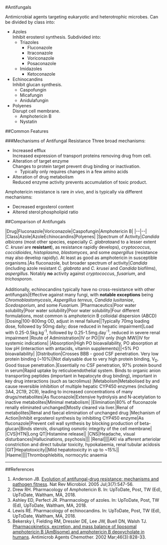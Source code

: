 #Antifungals

Antimicrobial agents targeting eukaryotic and heterotrophic microbes. Can be divided by class into:
* Azoles  
Inhibit erosterol synthesis.
Subdivided into:
	* Triazoles
		* Fluconazole
		* Itraconazole
		* Voriconazole
		* Posaconazole
	* Imidazoles
		* Ketoconazole
* Echinocandins  
Inhibit glucan synthesis.
	* Caspofungin
	* Micafungin
	* Anidulafungin
* Polyenes  
Disrupt cell membrane.
	* Amphotericin B
	* Nystatin

##Common Features

###Mechanisms of Antifungal Resistance
Three broad mechanisms:
* Increased efflux  
Increased expression of transport proteins removing drug from cell.
* Alteration of target enzyme  
Changes to protein target prevent drug binding or inactivation.
	* Typically only requires changes in a few amino acids
* Alteration of drug metabolism  
Reduced enzyme activity prevents accumulation of toxic product.


Amphotericin resistance is rare *in vivo*, and is typically via different mechanisms:
* Decreased ergosterol content
* Altered sterol:phospholipid ratio

##Comparison of Antifungals

|Drug|Fluconazole|Voriconazole|Caspofungin|Amphotericin B|
|--|--|
|Class|Azole|AzoleEchinocandins|Polyenes|
|Spectrum of Activity|*Candida albicans* (most other species, especially *C. glabrata*and to a lesser extent *C. krusei* are **resistant**), as resistance rapidly develops), *cryptococcus*, *coccidioides*, *histoplasma*, *blastomyces*, and some *aspergillus* (resistance may also develop rapidly). At least as good as amphotericin in susceptible organisms.|As fluconazole, but broader spectrum of activity|*Candida* (including azole resistant *C. glabrata* and *C. krusei* and *Candida* biofilms), *aspergillus*. Notably **no** activity against *cryptococcus*, *fusarium*, and *trichosporon*. <br><br> Additionally, echinocandins typically have no cross-resistance with other antifungals|Effective against many fungi, with **notable exceptions** being *Chromoblastomycosis*, *Aspergillus terreus*, *Candida lusitaniae*, *Scedosporium*, and some *Fusarium*.
|Pharmaceutics|Poor water solubility|Poor water solubility|Poor water solubility|Four different formulations, most common is amphotericin B colloidal dispersion (ABCD)
|Dosing|100-800mg OD, adjust in renal failure||Typically 70mg loading dose, followed by 50mg daily; dose reduced in hepatic impairment|Load with 0.25-0.5kg.kg<sup>-1</sup>, followed by 0.25-1.5mg.day<sup>-1</sup>, reduced in severe renal impairment
|Route of Administration|IV or PO||IV only (high MW)|IV for systemic indications|
|Absorption|High PO bioavailability, PO absorption at low pH (interaction with antacids, vitamin supplements)||<5% PO bioavailability|
|Distribution|Crosses BBB - good CSF penetration. Very low protein binding (~10%)|Not dialysable due to very high protein binding, V<sub>D</sub>. Good tissue penetration.|Essentially no CSF penetration, 97% protein bound in serum|Rapid uptake by reticuloendothelial system. Binds to organic anion transporting peptides (important in hepatocyte drug binding), important in key drug interactions (such as tacrolimus)
|Metabolism|Metabolised by and cause reversible inhibition of multiple hepatic CYP450 enzymes (including 3A4, 2C19, 2C9), leading to increased concentrations of many drugs/metabolites|As fluconazole|Extensive hydrolysis and N-acetylation to inactive metabolites|Minimal metabolism|
|Elimination|80% of fluconazole renally eliminated unchanged|Mostly cleared via liver.|Renal of metabolites|Renal and faecal elimination of unchanged drug
|Mechanism of Action|Inhibit ergosterol synthesis by inhibiting CYP450 enzyme|As fluconazole|Prevent cell wall synthesis by blocking production of beta-glucan|Binds sterols, disrupting osmotic integrity of the cell membrane|
|CVS|HTN|Long QT|Histamine release||
|CNS|Headache, visual disturbances|Hallucinations, psychosis|||
|Renal||||AKI via afferent arteriolar constriction and direct tubular toxicity, hypokalaemia, renal tubular acidosis
|GIT|Hepatotoxicity||Mild hepatotoxicity in up to ~15%||
|Haeme||||Thrombophlebitis, normocytic anaemia


---

##References
1. Anderson JB. [Evolution of antifungal-drug resistance: mechanisms and pathogen 
fitness](https://www.nature.com/articles/nrmicro1179). Nat Rev Microbiol. 2005 Jul;3(7):547-56.
2. Drew RH. Pharmacology of Amphotericin B. In: UpToDate, Post, TW (Ed), UpToDate, Waltham, MA, 2018.
3. Ashley ED, Perfect JR. Pharmacology of azoles. In: UpToDate, Post, TW (Ed), UpToDate, Waltham, MA, 2018.
4. Lewis RE. Pharmacology of echinocandins. In: UpToDate, Post, TW (Ed), UpToDate, Waltham, MA, 2018.
5. Bekersky I, Fielding RM, Dressler DE, Lee JW, Buell DN, Walsh TJ. [Pharmacokinetics, excretion, and mass balance of liposomal amphotericin B (AmBisome) and amphotericin B deoxycholate in humans](https://www.ncbi.nlm.nih.gov/pmc/articles/PMC127462/). Antimicrob Agents Chemother. 2002 Mar;46(3):828-33.
